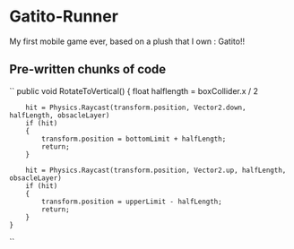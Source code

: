 # Gatito-Runner
My first mobile game ever, based on a plush that I own : Gatito!!


## Pre-written chunks of code
  ``
	public void RotateToVertical()
	{
		float halflength = boxCollider.x / 2
		
		hit = Physics.Raycast(transform.position, Vector2.down, halfLength, obsacleLayer)
		if (hit)
		{
			transform.position = bottomLimit + halfLength;
			return;
		}
		
		hit = Physics.Raycast(transform.position, Vector2.up, halfLength, obsacleLayer)
		if (hit)
		{
			transform.position = upperLimit - halfLength;
			return;
		}
	}
 ``
